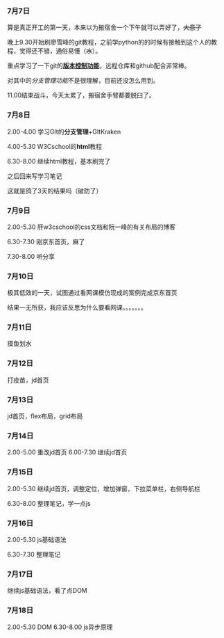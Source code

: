 ### 7月7日

算是真正开工的第一天，本来以为搬宿舍一个下午就可以弄好了，~~大意了~~

晚上9.30开始刷廖雪峰的git教程，之前学python的的时候有接触到这个人的教程，觉得还不错，通俗易懂（~~水~~）。

重点学习了一下git的<u>**版本控制功能**</u>，远程仓库和github配合非常棒。

对其中的*分支管理功能*不是很理解，目前还没怎么用到。

11.00结束战斗，今天太累了，搬宿舍手臂都要脱臼了。

### 7月8日

2.00-4.00 学习GIt的**分支管理**+GItKraken

4.00-5.30 W3Cschool的**html**教程

6.30-8.00 继续html教程，基本刷完了

之后回来写学习笔记

这就是鸽了3天的结果吗（破防了）
### 7月9日

2.00-5.30 肝w3cschool的css文档和阮一峰的有关布局的博客

6.30-7.30 刚京东首页，麻了

7.30-8.00 听分享
### 7月10日
极其低效的一天，试图通过看网课模仿现成的案例完成京东首页

结果一无所获，我应该反思为什么要看网课。。。。。。。
### 7月11日
摸鱼划水
### 7月12日
打疫苗，jd首页
### 7月13日
jd首页，flex布局，grid布局
### 7月14日
2.00-5.00 重改jd首页
6.00-7.30 继续jd首页
### 7月15日

2.00-5.30 继续jd首页，调整定位，增加弹窗，下拉菜单栏，右侧导航栏

6.30-8.00 整理笔记，学一点js
### 7月16日
2.00-5.30  js基础语法

6.30-7.30 整理笔记
### 7月17日
继续js基础语法，看了点DOM
### 7月18日
2.00-5.30 DOM
6.30-8.00 js异步原理

